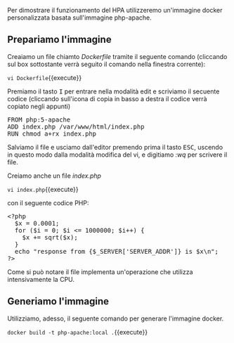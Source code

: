 Per dimostrare il funzionamento del HPA utilizzeremo un'immagine docker personalizzata basata sull'immagine php-apache. 

## Prepariamo l'immagine

Creaiamo un file chiamto *Dockerfile* tramite il seguente comando (cliccando sul box sottostante verrà seguito il comando nella finestra corrente):

`vi Dockerfile`{{execute}}

Premiamo il tasto <kbd>I</kbd> per entrare nella modalità edit e scriviamo il secuente codice (cliccando sull'icona di copia in basso a destra il codice verrà copiato negli appunti)

<pre class="file" data-target="clipboard">
FROM php:5-apache
ADD index.php /var/www/html/index.php
RUN chmod a+rx index.php
</pre>

Salviamo il file e usciamo dall'editor premendo prima il tasto <kbd>ESC</kbd>, uscendo in questo modo dalla modalità modifica del vi, e digitiamo *:wq* per scrivere il file.

Creiamo anche un file *index.php* 

`vi index.php`{{execute}}

con il seguente codice PHP:

<pre class="file" data-target="clipboard">
&lt;?php
  $x = 0.0001;
  for ($i = 0; $i <= 1000000; $i++) {
    $x += sqrt($x);
  }
  echo "response from {$_SERVER['SERVER_ADDR']} is $x\n";
?>
</pre>

Come si può notare il file implementa un'operazione che utilizza intensivamente la CPU.

## Generiamo l'immagine

Utilizziamo, adesso, il seguente comando per generare l'immagine docker.

`docker build -t php-apache:local .`{{execute}}


